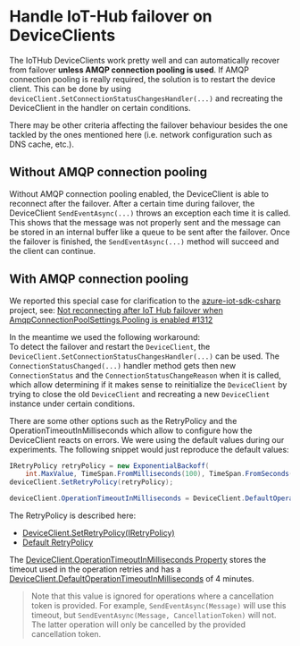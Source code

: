 # Handle IoT-Hub failover on DeviceClients

The IoTHub DeviceClients work pretty well and can automatically recover from failover __unless AMQP connection pooling is used__. If AMQP connection pooling is really required, the solution is to restart the device client. This can be done by using `deviceClient.SetConnectionStatusChangesHandler(...)` and recreating the DeviceClient in the handler on certain conditions.

There may be other criteria affecting the failover behaviour besides the one tackled by the ones mentioned here (i.e. network configuration such as DNS cache, etc.). 

## Without AMQP connection pooling

Without AMQP connection pooling enabled, the DeviceClient is able to reconnect after the failover. After a certain time during failover, the DeviceClient `SendEventAsync(...)` throws an exception each time it is called. This shows that the message was not properly sent and the message can be stored in an internal buffer like a queue to be sent after the failover. Once the failover is finished, the `SendEventAsync(...)` method will succeed and the client can continue.

## With AMQP connection pooling

We reported this special case for clarification to the [azure-iot-sdk-csharp](https://github.com/Azure/azure-iot-sdk-csharp) project, see: [Not reconnecting after IoT Hub failover when AmqpConnectionPoolSettings.Pooling is enabled #1312](https://github.com/Azure/azure-iot-sdk-csharp/issues/1312)

In the meantime we used the following workaround:  
To detect the failover and restart the `DeviceClient`, the `DeviceClient.SetConnectionStatusChangesHandler(...)` can be used. The `ConnectionStatusChanged(...)` handler method gets then new `ConnectionStatus` and the `ConnectionStatusChangeReason` when it is called, which allow determining if it makes sense to reinitialize the `DeviceClient` by trying to close the old `DeviceClient` and recreating a new `DeviceClient` instance under certain conditions.

There are some other options such as the RetryPolicy and the OperationTimeoutInMilliseconds which allow to configure how the DeviceClient reacts on errors. We were using the default values during our experiments.
The following snippet would just reproduce the default values:
```csharp
IRetryPolicy retryPolicy = new ExponentialBackoff(
    int.MaxValue, TimeSpan.FromMilliseconds(100), TimeSpan.FromSeconds(10), TimeSpan.FromMilliseconds(100));
deviceClient.SetRetryPolicy(retryPolicy);

deviceClient.OperationTimeoutInMilliseconds = DeviceClient.DefaultOperationTimeoutInMilliseconds; // 4min
```

The RetryPolicy is described here:
* [DeviceClient.SetRetryPolicy(IRetryPolicy)](https://docs.microsoft.com/en-us/dotnet/api/microsoft.azure.devices.client.deviceclient.setretrypolicy?view=azure-dotnet)
* [Default RetryPolicy](https://github.com/Azure/azure-iot-sdk-csharp/blob/master/iothub/device/devdoc/retrypolicy.md)

The [DeviceClient.OperationTimeoutInMilliseconds Property](https://docs.microsoft.com/en-us/dotnet/api/microsoft.azure.devices.client.deviceclient.operationtimeoutinmilliseconds?view=azure-dotnet) stores the timeout used in the operation retries and has a [DeviceClient.DefaultOperationTimeoutInMilliseconds](https://docs.microsoft.com/en-us/dotnet/api/microsoft.azure.devices.client.deviceclient.defaultoperationtimeoutinmilliseconds?view=azure-dotnet) of 4 minutes.

> Note that this value is ignored for operations where a cancellation token is provided. For example, `SendEventAsync(Message)` will use this timeout, but `SendEventAsync(Message, CancellationToken)` will not. The latter operation will only be cancelled by the provided cancellation token.